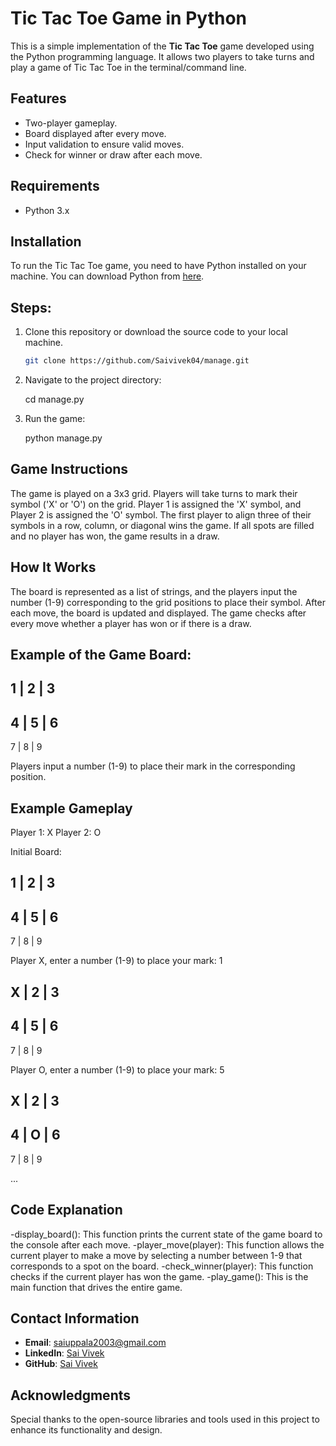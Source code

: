 # Tic Tac Toe Game in Python

This is a simple implementation of the **Tic Tac Toe** game developed using the Python programming language. It allows two players to take turns and play a game of Tic Tac Toe in the terminal/command line.

## Features
- Two-player gameplay.
- Board displayed after every move.
- Input validation to ensure valid moves.
- Check for winner or draw after each move.

## Requirements
- Python 3.x

## Installation
To run the Tic Tac Toe game, you need to have Python installed on your machine. You can download Python from [here](https://www.python.org/downloads/).

## Steps:
1. Clone this repository or download the source code to your local machine.
   ```bash
   git clone https://github.com/Saivivek04/manage.git
2. Navigate to the project directory:

   cd manage.py
3. Run the game:

   python manage.py

## Game Instructions

The game is played on a 3x3 grid. Players will take turns to mark their symbol ('X' or 'O') on the grid.
Player 1 is assigned the 'X' symbol, and Player 2 is assigned the 'O' symbol.
The first player to align three of their symbols in a row, column, or diagonal wins the game.
If all spots are filled and no player has won, the game results in a draw.

## How It Works

The board is represented as a list of strings, and the players input the number (1-9) corresponding to the grid positions to place their symbol.
After each move, the board is updated and displayed.
The game checks after every move whether a player has won or if there is a draw.

## Example of the Game Board:

1 | 2 | 3
---------
4 | 5 | 6
---------
7 | 8 | 9

Players input a number (1-9) to place their mark in the corresponding position.

## Example Gameplay

Player 1: X
Player 2: O

Initial Board:

1 | 2 | 3
---------
4 | 5 | 6
---------
7 | 8 | 9

Player X, enter a number (1-9) to place your mark: 1

X | 2 | 3
---------
4 | 5 | 6
---------
7 | 8 | 9

Player O, enter a number (1-9) to place your mark: 5 

X | 2 | 3
---------
4 | O | 6
---------
7 | 8 | 9

...

## Code Explanation
-display_board(): This function prints the current state of the game board to the console after each move.
-player_move(player): This function allows the current player to make a move by selecting a number between 1-9 that corresponds to a spot on the board.
-check_winner(player): This function checks if the current player has won the game.
-play_game(): This is the main function that drives the entire game.

## Contact Information
- **Email**: saiuppala2003@gmail.com
- **LinkedIn**: [Sai Vivek](https://www.linkedin.com/in/saivivek04/)
- **GitHub**: [Sai Vivek](https://github.com/Saivivek04)

## Acknowledgments
Special thanks to the open-source libraries and tools used in this project to enhance its functionality and design.
